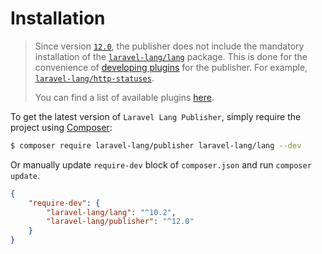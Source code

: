 # Installation

> Since version [`12.0`](https://github.com/Laravel-Lang/publisher/releases/tag/v12.0.0), the publisher does not include the mandatory installation of the [`laravel-lang/lang`](https://github.com/Laravel-Lang/lang) package. This is done for the convenience of [developing plugins](../plugins/installation.md) for the publisher. For example, [`laravel‑lang/http‑statuses`](https://github.com/Laravel-Lang/http-statuses).
>
> You can find a list of available plugins [here](../plugins/local.md).

To get the latest version of `Laravel Lang Publisher`, simply require the project using [Composer](https://getcomposer.org):

```bash
$ composer require laravel-lang/publisher laravel-lang/lang --dev
```

Or manually update `require-dev` block of `composer.json` and run `composer update`.

```json
{
    "require-dev": {
        "laravel-lang/lang": "^10.2",
        "laravel-lang/publisher": "^12.0"
    }
}
```
